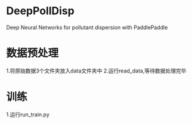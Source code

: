 # DeepPollDisp
Deep Neural Networks for pollutant dispersion with PaddlePaddle

# 数据预处理 
1.将原始数据3个文件夹放入data文件夹中
2.运行read_data,等待数据处理完毕
# 训练
1.运行run_train.py

